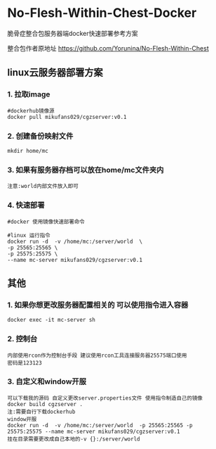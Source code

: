 # No-Flesh-Within-Chest-Docker
脆骨症整合包服务器端docker快速部署参考方案

整合包作者原地址 https://github.com/Yorunina/No-Flesh-Within-Chest

## linux云服务器部署方案

### 1. 拉取image  
    #dockerhub镜像源
    docker pull mikufans029/cgzserver:v0.1


### 2. 创建备份映射文件

    mkdir home/mc

### 3. 如果有服务器存档可以放在home/mc文件夹内
    注意:world内部文件放入即可 

### 4. 快速部署
    #docker 使用镜像快速部署命令

    #linux 运行指令 
    docker run -d  -v /home/mc:/server/world  \
    -p 25565:25565 \
    -p 25575:25575 \
    --name mc-server mikufans029/cgzserver:v0.1


## 其他
### 1. 如果你想更改服务器配置相关的 可以使用指令进入容器
    docker exec -it mc-server sh

### 2. 控制台
    内部使用rcon作为控制台手段 建议使用rcon工具连接服务器25575端口使用
    密码是123123 
### 3. 自定义和window开服
    可以下载我的源码 自定义更改server.properties文件 使用指令制造自己的镜像
    docker build cgzserver . 
    注:需要自行下载dockerhub 
    window开服
    docker run -d  -v /home/mc:/server/world  -p 25565:25565 -p 25575:25575 --name mc-server mikufans029/cgzserver:v0.1
    挂在目录需要更改成自己本地的-v {}:/server/world
